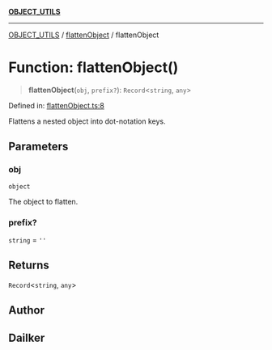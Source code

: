 [**OBJECT_UTILS**](../../README.md)

***

[OBJECT_UTILS](../../README.md) / [flattenObject](../README.md) / flattenObject

# Function: flattenObject()

> **flattenObject**(`obj`, `prefix?`): `Record`\<`string`, `any`\>

Defined in: [flattenObject.ts:8](https://github.com/dailker/everyutil/blob/9768d00ced16ec8f4705df34c2fe47f2b1b47121/src/object/flattenObject.ts#L8)

Flattens a nested object into dot-notation keys.

## Parameters

### obj

`object`

The object to flatten.

### prefix?

`string` = `''`

## Returns

`Record`\<`string`, `any`\>

## Author

## Dailker
